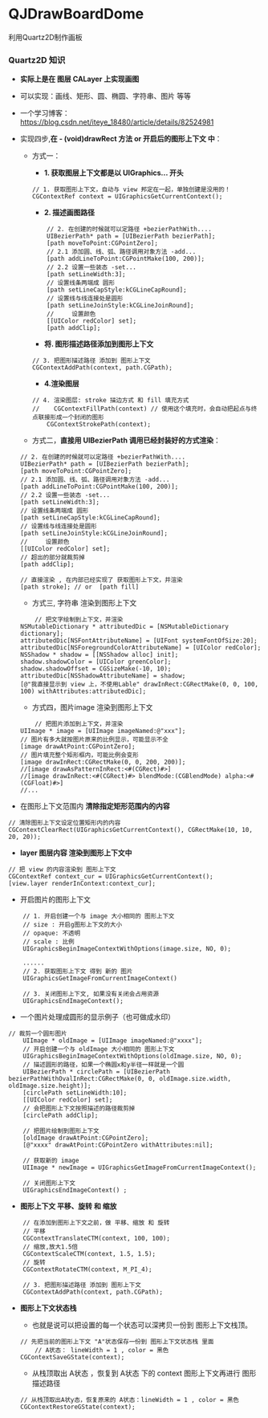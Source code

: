 # QJDrawBoardDome
利用Quartz2D制作画板

### Quartz2D 知识
- **实际上是在 图层 CALayer 上实现画图**
- 可以实现：画线、矩形、圆、椭圆、字符串、图片 等等
- 一个学习博客：https://blog.csdn.net/iteye_18480/article/details/82524981

- 实现四步,**在 - (void)drawRect 方法 or 开启后的图形上下文 中**：
    - 方式一：
        - **1. 获取图层上下文都是以 UIGraphics... 开头**
        ``` objc
        // 1. 获取图形上下文，自动与 view 邦定在一起，单独创建是没用的！
        CGContextRef context = UIGraphicsGetCurrentContext();
        ```
        - **2. 描述画图路径**
        ```objc
            // 2. 在创建的时候就可以定路径 +bezierPathWith....
            UIBezierPath* path = [UIBezierPath bezierPath];
            [path moveToPoint:CGPointZero];
            // 2.1 添加圆、线、弧、路径调用对象方法 -add...
            [path addLineToPoint:CGPointMake(100, 200)];
            // 2.2 设置一些装态 -set...
            [path setLineWidth:3];
            // 设置线条两端成 圆形
            [path setLineCapStyle:kCGLineCapRound];
            // 设置线与线连接处是圆形
            [path setLineJoinStyle:kCGLineJoinRound];
            //     设置颜色
            [[UIColor redColor] set];
            [path addClip];
        ```

        - **将. 图形描述路径添加到图形上下文**
        ```objc
        // 3. 把图形描述路径 添加到 图形上下文
        CGContextAddPath(context, path.CGPath);
        ```

        - **4.渲染图层**
        ```objc
        // 4. 渲染图层: stroke 描边方式 和 fill 填充方式
        //    CGContextFillPath(context) // 使用这个填充时，会自动把起点与终点联接形成一个封闭的图形
            CGContextStrokePath(context);
        ```

    - 方式二，**直接用 UIBezierPath 调用已经封装好的方式渲染**：
    ```objc
    // 2. 在创建的时候就可以定路径 +bezierPathWith....
    UIBezierPath* path = [UIBezierPath bezierPath];
    [path moveToPoint:CGPointZero];
    // 2.1 添加圆、线、弧、路径调用对象方法 -add...
    [path addLineToPoint:CGPointMake(100, 200)];
    // 2.2 设置一些装态 -set...
    [path setLineWidth:3];
    // 设置线条两端成 圆形
    [path setLineCapStyle:kCGLineCapRound];
    // 设置线与线连接处是圆形
    [path setLineJoinStyle:kCGLineJoinRound];
    //     设置颜色
    [[UIColor redColor] set];
    // 超出的部分就裁剪掉
    [path addClip];

    // 直接渲染 , 在内部已经实现了 获取图形上下文，并渲染
    [path stroke]; // or  [path fill]
  ```

    - 方式三, 字符串 渲染到图形上下文
    ```objc
        // 把文字绘制到上下文，并渲染
    NSMutableDictionary * attributedDic = [NSMutableDictionary dictionary];
    attributedDic[NSFontAttributeName] = [UIFont systemFontOfSize:20];
    attributedDic[NSForegroundColorAttributeName] = [UIColor redColor];
    NSShadow * shadow = [[NSShadow alloc] init];
    shadow.shadowColor = [UIColor greenColor];
    shadow.shadowOffset = CGSizeMake(-10, 10);
    attributedDic[NSShadowAttributeName] = shadow;
    [@"我直接显示到 view 上，不使用Lable" drawInRect:CGRectMake(0, 0, 100, 100) withAttributes:attributedDic];
    ```

    - 方式四，图片image 渲染到图形上下文
    ```objc
        // 把图片添加到上下文，并渲染
    UIImage * image = [UIImage imageNamed:@"xxx"];
    // 图片有多大就按图片原来的比例显示，可能显示不全
    [image drawAtPoint:CGPointZero];
    // 图片填充整个矩形框内，可能比例会变形
    [image drawInRect:CGRectMake(0, 0, 200, 200)];
    //[image drawAsPatternInRect:<#(CGRect)#>]
    //[image drawInRect:<#(CGRect)#> blendMode:(CGBlendMode) alpha:<#(CGFloat)#>]
    //...

    ```

- 在图形上下文范围内 **清除指定矩形范围内的内容**
```objc
// 清除图形上下文设定位置矩形内的内容
CGContextClearRect(UIGraphicsGetCurrentContext(), CGRectMake(10, 10, 20, 20));
```

- **layer 图层内容 渲染到图形上下文中**
```objc
// 把 view 的内容渲染到 图形上下文
CGContextRef context_cur = UIGraphicsGetCurrentContext();
[view.layer renderInContext:context_cur];
```

- 开启图片的图形上下文
```objc
    // 1. 开启创建一个与 image 大小相同的 图形上下文
    // size : 开启g图形上下文的大小
    // opaque: 不透明
    // scale : 比例
    UIGraphicsBeginImageContextWithOptions(image.size, NO, 0);

    ......
    // 2. 获取图形上下文 得到 新的 图片
    UIGraphicsGetImageFromCurrentImageContext()

    // 3. 关闭图形上下文, 如果没有关闭会占用资源
    UIGraphicsEndImageContext();
```



- 一个图片处理成圆形的显示例子（也可做成水印）
```objc
// 裁剪一个圆形图片
    UIImage * oldImage = [UIImage imageNamed:@"xxxx"];
    // 开启创建一个与 oldImage 大小相同的 图形上下文
    UIGraphicsBeginImageContextWithOptions(oldImage.size, NO, 0);
    // 描述圆形的路径，如果一个椭圆x和y半径一样就是一个圆
    UIBezierPath * circlePath = [UIBezierPath bezierPathWithOvalInRect:CGRectMake(0, 0, oldImage.size.width, oldImage.size.height)];
    [circlePath setLineWidth:10];
    [[UIColor redColor] set];
    // 会把图形上下文按照描述的路径裁剪掉
    [circlePath addClip];

    // 把图片绘制到图形上下文
    [oldImage drawAtPoint:CGPointZero];
    [@"xxxx" drawAtPoint:CGPointZero withAttributes:nil];

    // 获取新的 image
    UIImage * newImage = UIGraphicsGetImageFromCurrentImageContext();

    // 关闭图形上下文
    UIGraphicsEndImageContext() ;
```



- **图形上下文 平移、旋转 和 缩放**
```objc
    // 在添加到图形上下文之前，做 平移、缩放 和 旋转
    // 平移
    CGContextTranslateCTM(context, 100, 100);
    // 缩放,放大1.5倍
    CGContextScaleCTM(context, 1.5, 1.5);
    // 旋转
    CGContextRotateCTM(context, M_PI_4);

    // 3. 把图形描述路径 添加到 图形上下文
    CGContextAddPath(context, path.CGPath);
```

- **图形上下文状态栈**
    - 也就是说可以把设置的每一个状态可以深拷贝一份到 图形上下文栈顶。
    ```objc
    // 先把当前的图形上下文 "A"状态保存一份到 图形上下文状态栈 里面
        // A状态： lineWidth = 1 , color = 黑色
    CGContextSaveGState(context);
    ```

    - 从栈顶取出 A状态 ，恢复到 A状态 下的 context 图形上下文再进行 图形描述路径
    ```objc
    // 从栈顶取出A状y态，恢复原来的 A状态：lineWidth = 1 , color = 黑色
    CGContextRestoreGState(context);
    ```
